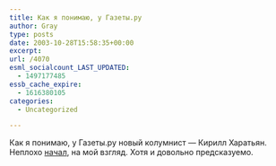 ```yaml
---
title: Как я понимаю, у Газеты.ру
author: Gray
type: posts
date: 2003-10-28T15:58:35+00:00
excerpt:
url: /4070
esml_socialcount_LAST_UPDATED:
  - 1497177485
essb_cache_expire:
  - 1616380105
categories:
  - Uncategorized

---
```








Как я понимаю, у Газеты.ру новый колумнист &#8212; Кирилл Харатьян. Неплохо <a href="http://www.gazeta.ru/2003/10/27/haratjan.shtml" target="_blank">начал</a>, на мой взгляд. Хотя и довольно предсказуемо.